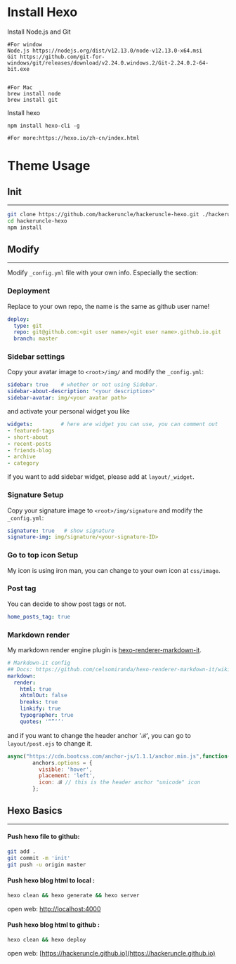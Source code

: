 # Install Hexo

Install Node.js  and Git

```
#For window
Node.js https://nodejs.org/dist/v12.13.0/node-v12.13.0-x64.msi
Git https://github.com/git-for-windows/git/releases/download/v2.24.0.windows.2/Git-2.24.0.2-64-bit.exe


#For Mac
brew install node
brew install git
```

Install hexo

```shell
npm install hexo-cli -g

#For more:https://hexo.io/zh-cn/index.html
```

# Theme Usage

## Init

---
```bash
git clone https://github.com/hackeruncle/hackeruncle-hexo.git ./hackeruncle-hexo
cd hackeruncle-hexo
npm install
```

## Modify
---
Modify `_config.yml` file with your own info.
Especially the section:
### Deployment
Replace to your own repo, the name is the same as github user name!
```yml
deploy:
  type: git
  repo: git@github.com:<git user name>/<git user name>.github.io.git
  branch: master
```

### Sidebar settings
Copy your avatar image to `<root>/img/` and modify the `_config.yml`:
```yml
sidebar: true    # whether or not using Sidebar.
sidebar-about-description: "<your description>"
sidebar-avatar: img/<your avatar path>
```
and activate your personal widget you like
```yml
widgets:         # here are widget you can use, you can comment out
- featured-tags
- short-about
- recent-posts
- friends-blog
- archive
- category
```
if you want to add sidebar widget, please add at `layout/_widget`.
### Signature Setup
Copy your signature image to `<root>/img/signature` and modify the `_config.yml`:
```yml
signature: true   # show signature
signature-img: img/signature/<your-signature-ID>
```
### Go to top icon Setup
My icon is using iron man, you can change to your own icon at `css/image`.

### Post tag
You can decide to show post tags or not.
```yml
home_posts_tag: true
```

### Markdown render
My markdown render engine plugin is [hexo-renderer-markdown-it](https://github.com/celsomiranda/hexo-renderer-markdown-it).
```yml
# Markdown-it config
## Docs: https://github.com/celsomiranda/hexo-renderer-markdown-it/wiki
markdown:
  render:
    html: true
    xhtmlOut: false
    breaks: true
    linkify: true
    typographer: true
    quotes: '“”‘’'
```
and if you want to change the header anchor 'ℬ', you can go to `layout/post.ejs` to change it.
```javascript
async("https://cdn.bootcss.com/anchor-js/1.1.1/anchor.min.js",function(){
        anchors.options = {
          visible: 'hover',
          placement: 'left',
          icon: ℬ // this is the header anchor "unicode" icon
        };
```

## Hexo Basics
---
#### Push hexo file to github:
```bash
git add .
git commit -m 'init'
git push -u origin master
```

#### Push hexo blog html to local : 
```bash
hexo clean && hexo generate && hexo server
```
open web: [http://localhost:4000](http://localhost:4000)

#### Push hexo blog html to github :
```bash
hexo clean && hexo deploy
```
open web: [https://hackeruncle.github.io](https://hackeruncle.github.io)